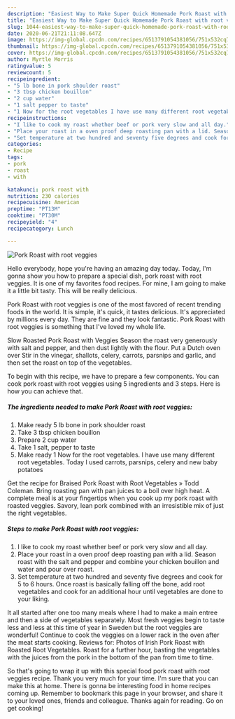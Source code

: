 ```yaml
---
description: "Easiest Way to Make Super Quick Homemade Pork Roast with root veggies"
title: "Easiest Way to Make Super Quick Homemade Pork Roast with root veggies"
slug: 1044-easiest-way-to-make-super-quick-homemade-pork-roast-with-root-veggies
date: 2020-06-21T21:11:08.647Z
image: https://img-global.cpcdn.com/recipes/6513791054381056/751x532cq70/pork-roast-with-root-veggies-recipe-main-photo.jpg
thumbnail: https://img-global.cpcdn.com/recipes/6513791054381056/751x532cq70/pork-roast-with-root-veggies-recipe-main-photo.jpg
cover: https://img-global.cpcdn.com/recipes/6513791054381056/751x532cq70/pork-roast-with-root-veggies-recipe-main-photo.jpg
author: Myrtle Morris
ratingvalue: 5
reviewcount: 5
recipeingredient:
- "5 lb bone in pork shoulder roast"
- "3 tbsp chicken bouillon"
- "2 cup water"
- "1 salt pepper to taste"
- "1 Now for the root vegetables I have use many different root vegetables Today I used carrots parsnips  celery and new baby potatoes"
recipeinstructions:
- "I like to cook my roast whether beef or pork very slow and all day."
- "Place your roast in a oven proof deep roasting pan with a lid. Season roast with the salt and pepper and combine your chicken bouillon and water and pour over roast."
- "Set temperature at two hundred and seventy five degrees and cook for 5 to 6 hours. Once roast is basically falling off the bone, add root vegetables and cook for an additional hour until vegetables are done to your liking."
categories:
- Recipe
tags:
- pork
- roast
- with

katakunci: pork roast with 
nutrition: 230 calories
recipecuisine: American
preptime: "PT13M"
cooktime: "PT30M"
recipeyield: "4"
recipecategory: Lunch

---
```



![Pork Roast with root veggies](https://img-global.cpcdn.com/recipes/6513791054381056/751x532cq70/pork-roast-with-root-veggies-recipe-main-photo.jpg)

Hello everybody, hope you're having an amazing day today. Today, I'm gonna show you how to prepare a special dish, pork roast with root veggies. It is one of my favorites food recipes. For mine, I am going to make it a little bit tasty. This will be really delicious.

Pork Roast with root veggies is one of the most favored of recent trending foods in the world. It is simple, it's quick, it tastes delicious. It's appreciated by millions every day. They are fine and they look fantastic. Pork Roast with root veggies is something that I've loved my whole life.

Slow Roasted Pork Roast with Veggies Season the roast very generously with salt and pepper, and then dust lightly with the flour. Put a Dutch oven over Stir in the vinegar, shallots, celery, carrots, parsnips and garlic, and then set the roast on top of the vegetables.


To begin with this recipe, we have to prepare a few components. You can cook pork roast with root veggies using 5 ingredients and 3 steps. Here is how you can achieve that.

<!--inarticleads1-->

##### The ingredients needed to make Pork Roast with root veggies:

1. Make ready 5 lb bone in pork shoulder roast
1. Take 3 tbsp chicken bouillon
1. Prepare 2 cup water
1. Take 1 salt, pepper to taste
1. Make ready 1 Now for the root vegetables. I have use many different root vegetables. Today I used carrots, parsnips,  celery and new baby potatoes


Get the recipe for Braised Pork Roast with Root Vegetables » Todd Coleman. Bring roasting pan with pan juices to a boil over high heat. A complete meal is at your fingertips when you cook up my pork roast with roasted veggies. Savory, lean pork combined with an irresistible mix of just the right vegetables. 

<!--inarticleads2-->

##### Steps to make Pork Roast with root veggies:

1. I like to cook my roast whether beef or pork very slow and all day.
1. Place your roast in a oven proof deep roasting pan with a lid. Season roast with the salt and pepper and combine your chicken bouillon and water and pour over roast.
1. Set temperature at two hundred and seventy five degrees and cook for 5 to 6 hours. Once roast is basically falling off the bone, add root vegetables and cook for an additional hour until vegetables are done to your liking.


It all started after one too many meals where I had to make a main entree and then a side of vegetables separately. Most fresh veggies begin to taste less and less at this time of year in Sweden but the root veggies are wonderful! Continue to cook the veggies on a lower rack in the oven after the meat starts cooking. Reviews for: Photos of Irish Pork Roast with Roasted Root Vegetables. Roast for a further hour, basting the vegetables with the juices from the pork in the bottom of the pan from time to time. 

So that's going to wrap it up with this special food pork roast with root veggies recipe. Thank you very much for your time. I'm sure that you can make this at home. There is gonna be interesting food in home recipes coming up. Remember to bookmark this page in your browser, and share it to your loved ones, friends and colleague. Thanks again for reading. Go on get cooking!
